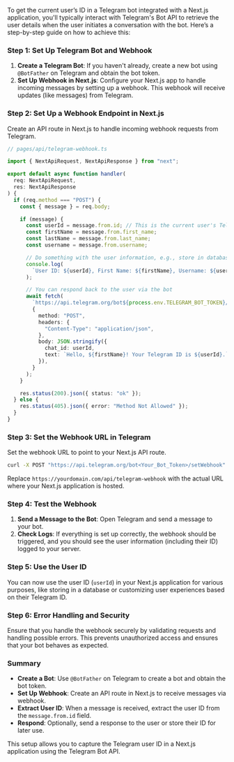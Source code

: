 To get the current user’s ID in a Telegram bot integrated with a Next.js application, you'll typically interact with Telegram's Bot API to retrieve the user details when the user initiates a conversation with the bot. Here’s a step-by-step guide on how to achieve this:

### Step 1: Set Up Telegram Bot and Webhook

1. **Create a Telegram Bot**: If you haven't already, create a new bot using `@BotFather` on Telegram and obtain the bot token.
2. **Set Up Webhook in Next.js**: Configure your Next.js app to handle incoming messages by setting up a webhook. This webhook will receive updates (like messages) from Telegram.

### Step 2: Set Up a Webhook Endpoint in Next.js

Create an API route in Next.js to handle incoming webhook requests from Telegram.

```typescript
// pages/api/telegram-webhook.ts

import { NextApiRequest, NextApiResponse } from "next";

export default async function handler(
  req: NextApiRequest,
  res: NextApiResponse
) {
  if (req.method === "POST") {
    const { message } = req.body;

    if (message) {
      const userId = message.from.id; // This is the current user's Telegram ID
      const firstName = message.from.first_name;
      const lastName = message.from.last_name;
      const username = message.from.username;

      // Do something with the user information, e.g., store in database, send a response, etc.
      console.log(
        `User ID: ${userId}, First Name: ${firstName}, Username: ${username}`
      );

      // You can respond back to the user via the bot
      await fetch(
        `https://api.telegram.org/bot${process.env.TELEGRAM_BOT_TOKEN}/sendMessage`,
        {
          method: "POST",
          headers: {
            "Content-Type": "application/json",
          },
          body: JSON.stringify({
            chat_id: userId,
            text: `Hello, ${firstName}! Your Telegram ID is ${userId}.`,
          }),
        }
      );
    }

    res.status(200).json({ status: "ok" });
  } else {
    res.status(405).json({ error: "Method Not Allowed" });
  }
}
```

### Step 3: Set the Webhook URL in Telegram

Set the webhook URL to point to your Next.js API route.

```bash
curl -X POST "https://api.telegram.org/bot<Your_Bot_Token>/setWebhook" -d "url=https://yourdomain.com/api/telegram-webhook"
```

Replace `https://yourdomain.com/api/telegram-webhook` with the actual URL where your Next.js application is hosted.

### Step 4: Test the Webhook

1. **Send a Message to the Bot**: Open Telegram and send a message to your bot.
2. **Check Logs**: If everything is set up correctly, the webhook should be triggered, and you should see the user information (including their ID) logged to your server.

### Step 5: Use the User ID

You can now use the user ID (`userId`) in your Next.js application for various purposes, like storing in a database or customizing user experiences based on their Telegram ID.

### Step 6: Error Handling and Security

Ensure that you handle the webhook securely by validating requests and handling possible errors. This prevents unauthorized access and ensures that your bot behaves as expected.

### Summary

- **Create a Bot**: Use `@BotFather` on Telegram to create a bot and obtain the bot token.
- **Set Up Webhook**: Create an API route in Next.js to receive messages via webhook.
- **Extract User ID**: When a message is received, extract the user ID from the `message.from.id` field.
- **Respond**: Optionally, send a response to the user or store their ID for later use.

This setup allows you to capture the Telegram user ID in a Next.js application using the Telegram Bot API.
